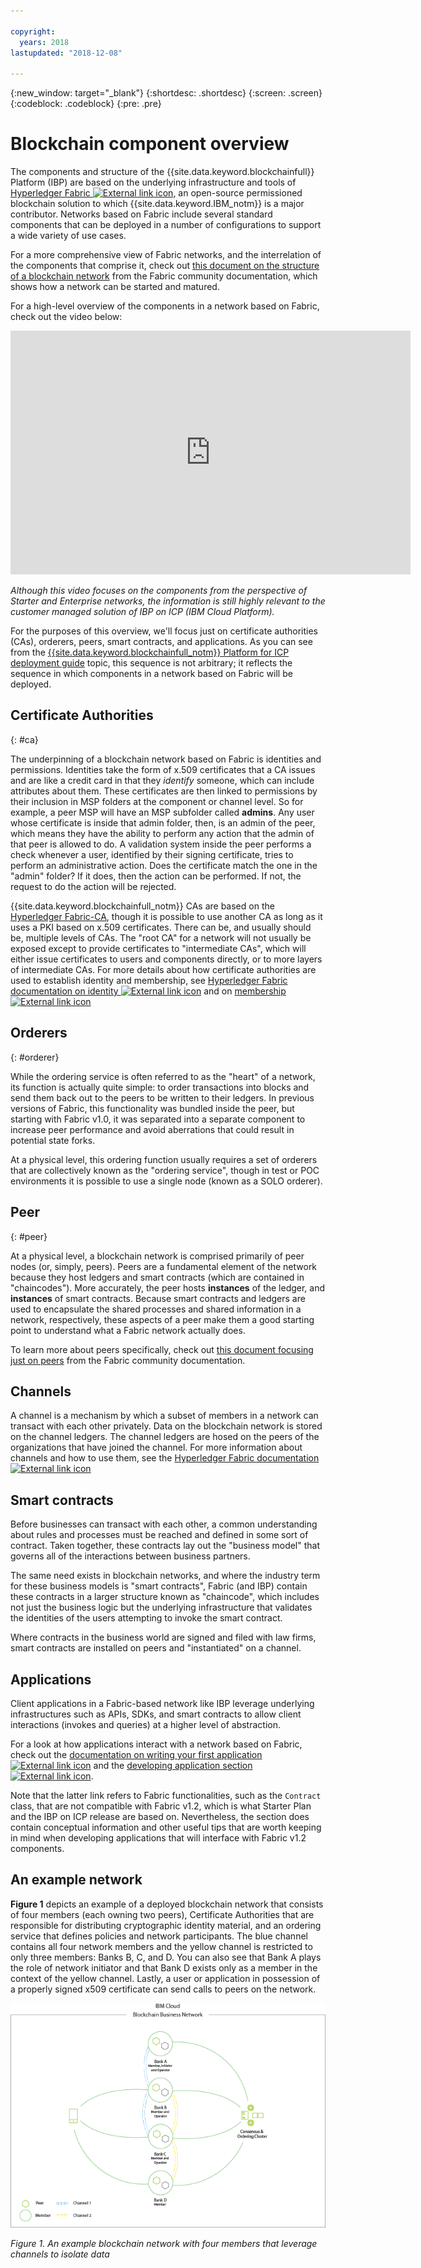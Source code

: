 ```yaml
---

copyright:
  years: 2018
lastupdated: "2018-12-08"

---
```


{:new_window: target="_blank"}
{:shortdesc: .shortdesc}
{:screen: .screen}
{:codeblock: .codeblock}
{:pre: .pre}

# Blockchain component overview

The components and structure of the {{site.data.keyword.blockchainfull}} Platform (IBP) are based on the underlying infrastructure and tools of [Hyperledger Fabric ![External link icon](images/external_link.svg "External link icon")](https://hyperledger-fabric.readthedocs.io/en/release-1.2/), an open-source permissioned blockchain solution to which {{site.data.keyword.IBM_notm}} is a major contributor. Networks based on Fabric include several standard components that can be deployed in a number of configurations to support a wide variety of use cases.

For a more comprehensive view of Fabric networks, and the interrelation of the components that comprise it, check out [this document on the structure of a blockchain network](https://hyperledger-fabric.readthedocs.io/en/release-1.2/network/network.html) from the Fabric community documentation, which shows how a network can be started and matured.

For a high-level overview of the components in a network based on Fabric, check out the video below:

<iframe class="embed-responsive-item" id="youtubeplayer" title="Starter Plan videos" type="text/html" width="640" height="390" src="https://www.youtube.com/embed/sJaT2L99BUo" frameborder="0" webkitallowfullscreen mozallowfullscreen allowfullscreen> </iframe>

*Although this video focuses on the components from the perspective of Starter and Enterprise networks, the information is still highly relevant to the customer managed solution of IBP on ICP (IBM Cloud Platform).*

For the purposes of this overview, we'll focus just on certificate authorities (CAs), orderers, peers, smart contracts, and applications. As you can see from the [{{site.data.keyword.blockchainfull_notm}} Platform for ICP deployment guide](ibp_for_icp_deployment_guide.html) topic, this sequence is not arbitrary; it reflects the sequence in which components in a network based on Fabric will be deployed.

## Certificate Authorities
{: #ca}

The underpinning of a blockchain network based on Fabric is identities and permissions. Identities take the form of x.509 certificates that a CA issues and are like a credit card in that they *identify* someone, which can include attributes about them. These certificates are then linked to permissions by their inclusion in MSP folders at the component or channel level. So for example, a peer MSP will have an MSP subfolder called **admins**. Any user whose certificate is inside that admin folder, then, is an admin of the peer, which means they have the ability to perform any action that the admin of that peer is allowed to do. A validation system inside the peer performs a check whenever a user, identified by their signing certificate, tries to perform an administrative action. Does the certificate match the one in the "admin" folder? If it does, then the action can be performed. If not, the request to do the action will be rejected.

{{site.data.keyword.blockchainfull_notm}} CAs are based on the [Hyperledger Fabric-CA](https://hyperledger-fabric-ca.readthedocs.io/en/latest/), though it is possible to use another CA as long as it uses a PKI based on x.509 certificates. There can be, and usually should be, multiple levels of CAs. The "root CA" for a network will not usually be exposed except to provide certificates to "intermediate CAs", which will either issue certificates to users and components directly, or to more layers of intermediate CAs. For more details about how certificate authorities are used to establish identity and membership, see [Hyperledger Fabric documentation on identity ![External link icon](images/external_link.svg "External link icon")](https://hyperledger-fabric.readthedocs.io/en/latest/identity/identity.html) and on [membership ![External link icon](images/external_link.svg "External link icon")](https://hyperledger-fabric.readthedocs.io/en/latest/membership/membership.html)

## Orderers
{: #orderer}

While the ordering service is often referred to as the "heart" of a network, its function is actually quite simple: to order transactions into blocks and send them back out to the peers to be written to their ledgers. In previous versions of Fabric, this functionality was bundled inside the peer, but starting with Fabric v1.0, it was separated into a separate component to increase peer performance and avoid aberrations that could result in potential state forks.

At a physical level, this ordering function usually requires a set of orderers that are collectively known as the "ordering service", though in test or POC environments it is possible to use a single node (known as a SOLO orderer).

## Peer
{: #peer}

At a physical level, a blockchain network is comprised primarily of peer nodes (or, simply, peers). Peers are a fundamental element of the network because they host ledgers and smart contracts (which are contained in "chaincodes"). More accurately, the peer hosts **instances** of the ledger, and **instances** of smart contracts. Because smart contracts and ledgers are used to encapsulate the shared processes and shared information in a network, respectively, these aspects of a peer make them a good starting point to understand what a Fabric network actually does.

To learn more about peers specifically, check out [this document focusing just on peers](https://hyperledger-fabric.readthedocs.io/en/release-1.2/peers/peers.html) from the Fabric community documentation.

## Channels

A channel is a mechanism by which a subset of members in a network can transact with each other privately. Data on the blockchain network is stored on the channel ledgers. The channel ledgers are hosed on the peers of the organizations that have joined the channel. For more information about channels and how to use them, see the [Hyperledger Fabric documentation ![External link icon](images/external_link.svg "External link icon")](https://hyperledger-fabric.readthedocs.io/en/release-1.2/channels.html)

## Smart contracts

Before businesses can transact with each other, a common understanding about rules and processes must be reached and defined in some sort of contract. Taken together, these contracts lay out the "business model" that governs all of the interactions between business partners.

The same need exists in blockchain networks, and where the industry term for these business models is "smart contracts", Fabric (and IBP) contain these contracts in a larger structure known as "chaincode", which includes not just the business logic but the underlying infrastructure that validates the identities of the users attempting to invoke the smart contract.

Where contracts in the business world are signed and filed with law firms, smart contracts are installed on peers and "instantiated" on a channel.

## Applications

Client applications in a Fabric-based network like IBP leverage underlying infrastructures such as APIs, SDKs, and smart contracts to allow client interactions (invokes and queries) at a higher level of abstraction.

For a look at how applications interact with a network based on Fabric, check out the [documentation on writing your first application ![External link icon](images/external_link.svg "External link icon")](https://hyperledger-fabric.readthedocs.io/en/master/write_first_app.html "Writing Your First Application") and the [developing application section ![External link icon](images/external_link.svg "External link icon")](https://hyperledger-fabric.readthedocs.io/en/master/developapps/developing_applications.html "Developing Applications").

Note that the latter link refers to Fabric functionalities, such as the `Contract` class, that are not compatible with Fabric v1.2, which is what Starter Plan and the IBP on ICP release are based on. Nevertheless, the section does contain conceptual information and other useful tips that are worth keeping in mind when developing applications that will interface with Fabric v1.2 components.

## An example network

**Figure 1** depicts an example of a deployed blockchain network that consists of four members (each owning two peers), Certificate Authorities that are responsible for distributing cryptographic identity material, and an ordering service that defines policies and network participants. The blue channel contains all four network members and the yellow channel is restricted to only three members: Banks B, C, and D. You can also see that Bank A plays the role of network initiator and that Bank D exists only as a member in the context of the yellow channel. Lastly, a user or application in possession of a properly signed x509 certificate can send calls to peers on the network.

![Blockchain Network](images/blockchain_network_2-01.png "Example blockchain network")

*Figure 1. An example blockchain network with four members that leverage channels to isolate data*
